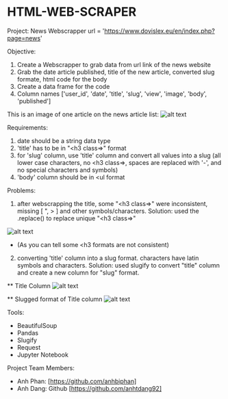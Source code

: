 # HTML-WEB-SCRAPER

Project: News Webscrapper
url = 'https://www.dovislex.eu/en/index.php?page=news'

Objective:
1. Create a Webscrapper to grab data from url link of the news website
2. Grab the date article published, title of the new article, converted slug formate, html code for the body
3. Create a data frame for the code
4. Column names ['user_id', 'date', 'title', 'slug', 'view', 'image', 'body', 'published']

This is an image of one article on the news article list:
![alt text](https://github.com/anhbiphan/news_webscrapper/blob/master/images/new_article_1.png?raw=true)


Requirements:
1. date should be a string data type
2. 'title' has to be in "<h3 class=>" format
3. for 'slug' column, use 'title' column and convert all values into a slug
   (all lower case characters, no <h3 class=>, spaces are replaced with '-', and no special characters and symbols)
4. 'body' column should be in <ul format

Problems:
1. after webscrapping the title, some "<h3 class=>" were inconsistent, missing [ ", > ] and other symbols/characters.
    Solution: used the .replace() to replace unique "<h3 class=>"
    
![alt text](https://github.com/anhbiphan/news_webscrapper/blob/master/images/title.png?raw=true)
- (As you can tell some <h3 formats are not consistent)

  
2. converting 'title' column into a slug format. characters have latin symbols and characters.
    Solution: used slugify to convert "title" column and create a new column for "slug" format.

** Title Column
![alt text](https://github.com/anhbiphan/news_webscrapper/blob/master/images/title_h3.png?raw=true)

** Slugged format of Title column
![alt text](https://github.com/anhbiphan/news_webscrapper/blob/master/images/title_slug.png?raw=true)




Tools:
- BeautifulSoup
- Pandas
- Slugify
- Request
- Jupyter Notebook

Project Team Members:

- Anh Phan: [https://github.com/anhbiphan]
- Anh Dang: Github [https://github.com/anhtdang92]

